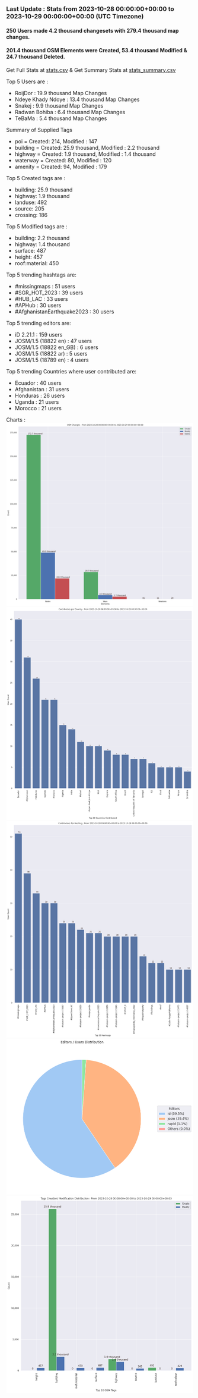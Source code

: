 ### Last Update : Stats from 2023-10-28 00:00:00+00:00 to 2023-10-29 00:00:00+00:00 (UTC Timezone)

#### 250 Users made 4.2 thousand changesets with 279.4 thousand map changes.
#### 201.4 thousand OSM Elements were Created, 53.4 thousand Modified & 24.7 thousand Deleted.
Get Full Stats at [stats.csv](/stats/hotosm/Daily/stats.csv)
 & Get Summary Stats at [stats_summary.csv](/stats/hotosm/Daily/stats_summary.csv)

Top 5 Users are : 
- RoijDor : 19.9 thousand Map Changes
- Ndeye Khady Ndoye : 13.4 thousand Map Changes
- Snakej : 9.9 thousand Map Changes
- Radwan Bohiba : 6.4 thousand Map Changes
- TeBaMa : 5.4 thousand Map Changes

Summary of Supplied Tags
- poi = Created: 214, Modified : 147
- building = Created: 25.9 thousand, Modified : 2.2 thousand
- highway = Created: 1.9 thousand, Modified : 1.4 thousand
- waterway = Created: 80, Modified : 120
- amenity = Created: 94, Modified : 179


Top 5 Created tags are :
- building: 25.9 thousand
- highway: 1.9 thousand
- landuse: 492
- source: 205
- crossing: 186


Top 5 Modified tags are :
- building: 2.2 thousand
- highway: 1.4 thousand
- surface: 487
- height: 457
- roof:material: 450


Top 5 trending hashtags are:
- #missingmaps : 51 users
- #SGR_HOT_2023 : 39 users
- #HUB_LAC : 33 users
- #APHub : 30 users
- #AfghanistanEarthquake2023 : 30 users


Top 5 trending editors are:
- iD 2.21.1 : 159 users
- JOSM/1.5 (18822 en) : 47 users
- JOSM/1.5 (18822 en_GB) : 6 users
- JOSM/1.5 (18822 ar) : 5 users
- JOSM/1.5 (18789 en) : 4 users


Top 5 trending Countries where user contributed are:
- Ecuador : 40 users
- Afghanistan : 31 users
- Honduras : 26 users
- Uganda : 21 users
- Morocco : 21 users


 Charts : 
![Alt text](./stats_osm_changes.png) 
![Alt text](./stats_users_per_country.png) 
![Alt text](./stats_users_per_hashtag.png) 
![Alt text](./stats_editors_pie_chart.png) 
![Alt text](./stats_tags.png) 
